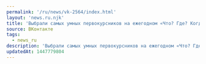 ```yaml
---
permalink: '/ru/news/vk-2564/index.html'
layout: 'news.ru.njk'
title: 'Выбрали самых умных первокурсников на ежегодном «Что? Где? Когда?»…'
source: ВКонтакте
tags:
  - news_ru
description: 'Выбрали самых умных первокурсников на ежегодном «Что? Где? Когда?»…'
updatedAt: 1447779804
---
```

